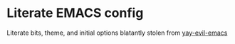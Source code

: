# Literate EMACS config

Literate bits, theme, and initial options blatantly stolen from [yay-evil-emacs](https://github.com/ianpan870102/yay-evil-emacs)
